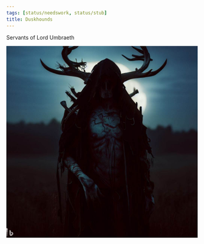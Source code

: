 ```yaml
---
tags: [status/needswork, status/stub]
title: Duskhounds
---
```


Servants of Lord Umbraeth

![Duskhound](../../../../assets/duskhound.png)